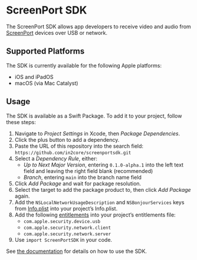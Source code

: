 # ScreenPort SDK

The ScreenPort SDK allows app developers to receive video and audio from [ScreenPort](https://screenport.io) devices over USB or network.

## Supported Platforms

The SDK is currently available for the following Apple platforms:

- iOS and iPadOS
- macOS (via Mac Catalyst)

## Usage

The SDK is available as a Swift Package.
To add it to your project, follow these steps:

1. Navigate to *Project Settings* in Xcode, then *Package Dependencies*.
2. Click the plus button to add a dependency.
3. Paste the URL of this repository into the search field: `https://github.com/in2core/screenportsdk.git`
4. Select a *Dependency Rule*, either:
    - *Up to Next Major Version*, entering `0.1.0-alpha.1` into the left text field and leaving the right field blank (recommended)
    - *Branch*, entering `main` into the branch name field
5. Click *Add Package* and wait for package resolution.
6. Select the target to add the package product to, then click *Add Package* again.
7. Add the `NSLocalNetworkUsageDescription` and `NSBonjourServices` keys from [Info.plist](Demo/ScreenPortSDKDemo/Info.plist) into your project’s Info.plist.
8. Add the following [entitlements](Demo/ScreenPortSDKDemo/ScreenPortSDKDemo.entitlements) into your project’s entitlements file:
    - `com.apple.security.device.usb`
    - `com.apple.security.network.client`
    - `com.apple.security.network.server`
7. Use `import ScreenPortSDK` in your code.

See [the documentation](https://in2core.github.io/screenportsdk/documentation/screenportsdk/) for details on how to use the SDK.
